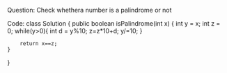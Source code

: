 Question:
Check whethera number is a palindrome or not

Code:
class Solution {
    public boolean isPalindrome(int x) {
        int y = x;
        int z = 0;
        while(y>0){
            int d = y%10;
            z=z*10+d;
            y/=10;
        }

        return x==z;
    }
}

